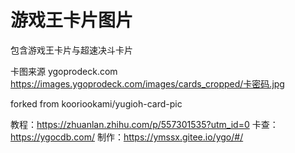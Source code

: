 # 游戏王卡片图片

包含游戏王卡片与超速决斗卡片

卡图来源 ygoprodeck.com
https://images.ygoprodeck.com/images/cards_cropped/卡密码.jpg

forked from kooriookami/yugioh-card-pic

教程：https://zhuanlan.zhihu.com/p/557301535?utm_id=0
卡查：https://ygocdb.com/
制作：https://ymssx.gitee.io/ygo/#/
